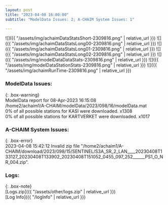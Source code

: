 ```yaml
---
layout: post
title: "2023-04-08 16:00:00"
subtitle: "ModelData Issues: 2; A-CHAIM System Issues: 1"

---
```


![]({{ "/assets/img/achaimDataStatsShort-2309816.png" | relative_url }})
![]({{ "/assets/img/achaimDataStatsLong00-2309816.png" | relative_url }})
![]({{ "/assets/img/achaimDataStatsLong01-2309816.png" | relative_url }})
![]({{ "/assets/img/achaimDataStatsLong02-2309816.png" | relative_url }})
![]({{ "/assets/img/modelDataDataStats-2309816.png" | relative_url }})
![]({{ "/assets/img/modelDataStationStats-2309816.png" | relative_url }})
![]({{ "/assets/img/achaimRunTime-2309816.png" | relative_url }})


### ModelData Issues:  
  
{: .box-warning}  
 ModelData report for 08-Apr-2023 16:15:08   
 /home2/achaim1/A-CHAIM/modelData/2023/098/16/modelData.mat   
 0% of all possible stations for KASI were downloaded. x1308   
 0% of all possible stations for KARTVERKET were downloaded. x1017   
  
### A-CHAIM System Issues:  
  
{: .box-error}  
2023-04-08 15:42:12 Invalid zip file "/home2/achaim1/A-CHAIM/download/2023/098/15/SENTINEL/S3A_SR_2_LAN____20230408T133127_20230408T133902_20230408T151052_0455_097_252______PS1_O_NR_004.zip".  

### Logs:  
  
{: .box-note}  
[Logs.zip]({{ "/assets/other/logs.zip" | relative_url }})  
[Log Info]({{ "/logInfo" | relative_url }})  
